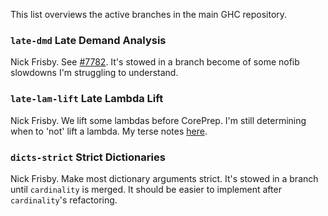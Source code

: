 
This list overviews the active branches in the main GHC repository.


### `late-dmd` Late Demand Analysis



Nick Frisby. See [\#7782](https://gitlab.staging.haskell.org/ghc/ghc/issues/7782). It's stowed in a branch become of some nofib slowdowns I'm struggling to understand.


### `late-lam-lift` Late Lambda Lift



Nick Frisby. We lift some lambdas before CorePrep. I'm still determining when to 'not' lift a lambda. My terse notes [here](late-lam-lift).


### `dicts-strict` Strict Dictionaries



Nick Frisby. Make most dictionary arguments strict. It's stowed in a branch until `cardinality` is merged. It should be easier to implement after `cardinality`'s refactoring.


